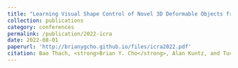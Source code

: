 ```yaml
---
title: "Learning Visual Shape Control of Novel 3D Deformable Objects from Partial-View Point Clouds"
collection: publications
category: conferences
permalink: /publication/2022-icra
date: 2022-08-01
paperurl: 'http://brianygcho.github.io/files/icra2022.pdf'
citation: Bao Thach, <strong>Brian Y. Cho</strong>, Alan Kuntz, and Tucker Hermans, &quot;Learning Visual Shape Control of Novel 3D Deformable Objects from Partial-View Point Clouds&quot; <i>IEEE International Conference on Robotics and Automation</i> (ICRA 2022).
---
```


